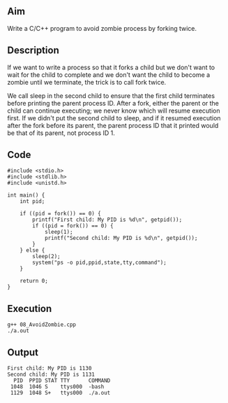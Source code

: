 ## Aim
Write a C/C++ program to avoid zombie process by forking twice.

## Description
If we want to write a process so that it forks a child but we don't want to wait for the child to complete and we don't want the child to become a zombie until we terminate, the trick is to call fork twice.  

We call sleep in the second child to ensure that the first child terminates before printing the parent process ID. After a fork, either the parent or the child can continue executing; we never know which will resume execution first. If we didn't put the second child to sleep, and if it resumed execution after the fork before its parent, the parent process ID that it printed would be that of its parent, not process ID 1.  

## Code
```
#include <stdio.h>
#include <stdlib.h>
#include <unistd.h>

int main() {
	int pid;

	if ((pid = fork()) == 0) {
		printf("First child: My PID is %d\n", getpid());
		if ((pid = fork()) == 0) {
			sleep(1);
			printf("Second child: My PID is %d\n", getpid());
		}
	} else {
		sleep(2);
		system("ps -o pid,ppid,state,tty,command");
	}

	return 0;
}
```

## Execution
```
g++ 08_AvoidZombie.cpp  
./a.out  
```

## Output
```
First child: My PID is 1130
Second child: My PID is 1131
  PID  PPID STAT TTY      COMMAND
 1048  1046 S    ttys000  -bash
 1129  1048 S+   ttys000  ./a.out
```
